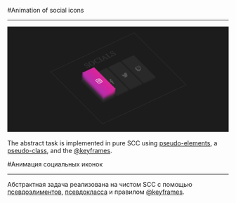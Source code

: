 #Animation of social icons
___
![screen](screen.jpg)

The abstract task is implemented in pure SCC using [pseudo-elements](https://developer.mozilla.org/en-US/docs/Web/CSS/Pseudo-elements), a [pseudo-class](https://developer.mozilla.org/en-US/docs/Web/CSS/:hover), and the [@keyframes](https://developer.mozilla.org/en-US/docs/Web/CSS/@keyframes).

#Анимация социальных иконок
___

Абстрактная задача реализована на чистом SCC с помощью [псевдоэлиментов]((https://developer.mozilla.org/en-US/docs/Web/CSS/Pseudo-elements)), [псевдокласса](https://developer.mozilla.org/en-US/docs/Web/CSS/:hover) и правилом [@keyframes](https://developer.mozilla.org/en-US/docs/Web/CSS/@keyframes).